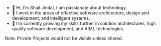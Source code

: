 - 👋 Hi, I’m Shail Jindal, I am passionate about technology.
- 👀 I work in the areas of effective software architecture, design and development, and intelligent systems.
- 🌱 I’m currently growing my skills further in solution architectures, high quality software development, and AIML technologies.

Note: Private Projects would not be visible unless shared.

<!---
atrsfo/atrsfo is a ✨ special ✨ repository because its `README.md` (this file) appears on your GitHub profile.
You can click the Preview link to take a look at your changes.
--->
